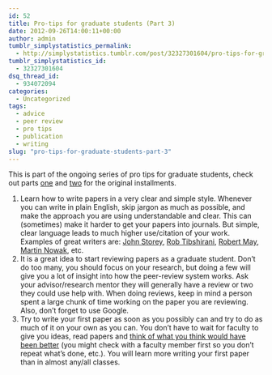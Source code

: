 ```yaml
---
id: 52
title: Pro-tips for graduate students (Part 3)
date: 2012-09-26T14:00:11+00:00
author: admin
tumblr_simplystatistics_permalink:
  - http://simplystatistics.tumblr.com/post/32327301604/pro-tips-for-graduate-students-part-3
tumblr_simplystatistics_id:
  - 32327301604
dsq_thread_id:
  - 934072094
categories:
  - Uncategorized
tags:
  - advice
  - peer review
  - pro tips
  - publication
  - writing
slug: "pro-tips-for-graduate-students-part-3"
---
```

This is part of the ongoing series of pro tips for graduate students, check out parts <a href="http://simplystatistics.org/post/25368234643/pro-tips-for-grad-students-in-statistics-biostatistics" target="_blank">one</a> and <a href="http://simplystatistics.org/post/25507941642/pro-tips-for-grad-students-in-statistics-biostatistics" target="_blank">two</a> for the original installments. 

  1. Learn how to write papers in a very clear and simple style. Whenever you can write in plain English, skip jargon as much as possible, and make the approach you are using understandable and clear. This can (sometimes) make it harder to get your papers into journals. But simple, clear language leads to much higher use/citation of your work. Examples of great writers are: <a href="http://www.genomine.org/" target="_blank">John Storey</a>, <a href="http://www-stat.stanford.edu/~tibs/" target="_blank">Rob Tibshirani</a>, <a href="http://en.wikipedia.org/wiki/Robert_May,_Baron_May_of_Oxford" target="_blank">Robert May</a>, <a href="http://www.ped.fas.harvard.edu/people/faculty/" target="_blank">Martin Nowak</a>, etc.
  2. It is a great idea to start reviewing papers as a graduate student. Don&#8217;t do too many, you should focus on your research, but doing a few will give you a lot of insight into how the peer-review system works. Ask your advisor/research mentor they will generally have a review or two they could use help with. When doing reviews, keep in mind a person spent a large chunk of time working on the paper you are reviewing. Also, don&#8217;t forget to use Google.
  3. Try to write your first paper as soon as you possibly can and try to do as much of it on your own as you can. You don&#8217;t have to wait for faculty to give you ideas, read papers and <a href="http://gking.harvard.edu/files/paperspub.pdf" target="_blank">think of what you think would have been better</a> (you might check with a faculty member first so you don&#8217;t repeat what&#8217;s done, etc.). You will learn more writing your first paper than in almost any/all classes.

<div>
</div>
